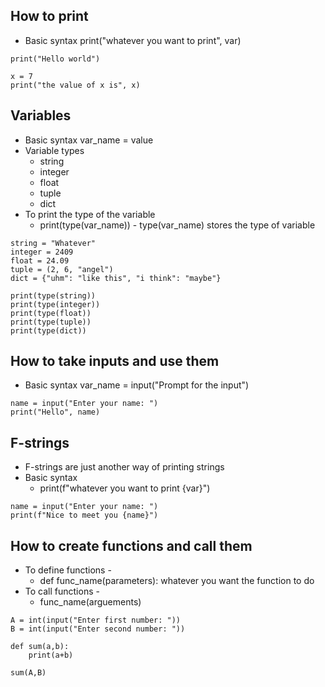 ## How to print
- Basic syntax
    print("whatever you want to print", var)

```run-python
print("Hello world")
```
```run-python
x = 7
print("the value of x is", x)
```
## Variables
- Basic syntax
    var_name = value
- Variable types
    - string
    - integer
    - float
    - tuple
    - dict
- To print the type of the variable
    - print(type(var_name)) - type(var_name) stores the type of variable
```run-python
string = "Whatever"
integer = 2409
float = 24.09
tuple = (2, 6, "angel")
dict = {"uhm": "like this", "i think": "maybe"}

print(type(string))
print(type(integer))
print(type(float))
print(type(tuple))
print(type(dict))
```

## How to take inputs and use them
- Basic syntax 
     var_name = input("Prompt for the input")
```run-python
name = input("Enter your name: ")
print("Hello", name)
```

## F-strings
- F-strings are just another way of printing strings 
- Basic syntax
    - print(f"whatever you want to print {var}")
```run-python
name = input("Enter your name: ")
print(f"Nice to meet you {name}")
```
## How to create functions and call them 
- To define functions - 
    - def func_name(parameters):
         whatever you want the function to do
- To call functions -
    - func_name(arguements)
```run-python
A = int(input("Enter first number: "))
B = int(input("Enter second number: "))

def sum(a,b):
    print(a+b)
    
sum(A,B)
```
